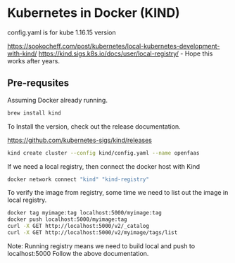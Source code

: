 # Kubernetes in Docker (KIND)

config.yaml is for kube 1.16.15 version

<https://sookocheff.com/post/kubernetes/local-kubernetes-development-with-kind/>
<https://kind.sigs.k8s.io/docs/user/local-registry/> - Hope this works after years.

## Pre-requsites

Assuming Docker already running.

```zsh
brew install kind
```

To Install the version, check out the release documentation.

<https://github.com/kubernetes-sigs/kind/releases>

```bash
kind create cluster --config kind/config.yaml --name openfaas
```

If we need a local registry, then connect the docker host with Kind

```bash
docker network connect "kind" "kind-registry"
```

To verify the image from registry, some time we need to list out the image in local registry.

```bash
docker tag myimage:tag localhost:5000/myimage:tag
docker push localhost:5000/myimage:tag
curl -X GET http://localhost:5000/v2/_catalog
curl -X GET http://localhost:5000/v2/myimage/tags/list
```

Note:
Running registry means we need to build local and push to localhost:5000
Follow the above documentation.
